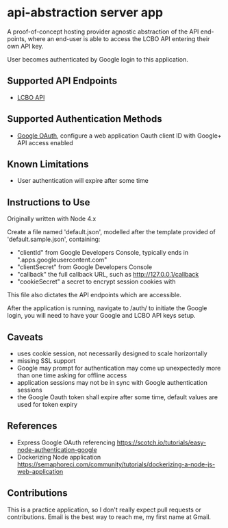 # api-abstraction server app 
A proof-of-concept hosting provider agnostic abstraction of the API end-points, where an end-user is able to access the LCBO API entering their own API key.

User becomes authenticated by Google login to this application.

## Supported API Endpoints 
* [LCBO API](https://lcboapi.com)

## Supported Authentication Methods 
* [Google OAuth](https://console.developers.google.com/apis/credentials), configure a web application Oauth client ID with Google+ API access enabled

## Known Limitations
* User authentication will expire after some time

## Instructions to Use
Originally written with Node 4.x

Create a file named 'default.json', modelled after the template provided of 'default.sample.json', containing:

* "clientId" from Google Developers Console, typically ends in ".apps.googleusercontent.com"
* "clientSecret" from Google Developers Console
* "callback" the full callback URL, such as http://127.0.0.1/callback
* "cookieSecret" a secret to encrypt session cookies with

This file also dictates the API endpoints which are accessible. 

After the application is running, navigate to /auth/ to initiate the Google login, you will need to have your Google and LCBO API keys setup. 

## Caveats
* uses cookie session, not necessarily designed to scale horizontally
* missing SSL support
* Google may prompt for authentication may come up unexpectedly more than one time asking for offline access
* application sessions may not be in sync with Google authentication sessions
* the Google Oauth token shall expire after some time, default values are used for token expiry

## References
* Express Google OAuth referencing https://scotch.io/tutorials/easy-node-authentication-google
* Dockerizing Node application https://semaphoreci.com/community/tutorials/dockerizing-a-node-js-web-application

## Contributions
This is a practice application, so I don't really expect pull requests or contributions. Email is the best way to reach me, my first name at Gmail.  
